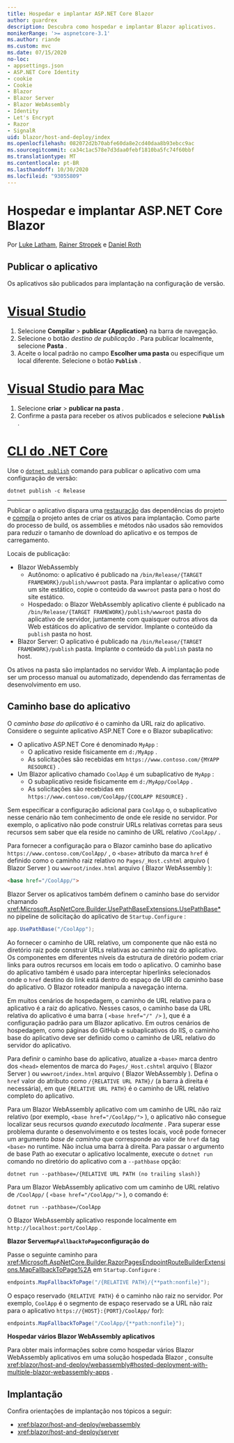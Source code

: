 ```yaml
---
title: Hospedar e implantar ASP.NET Core Blazor
author: guardrex
description: Descubra como hospedar e implantar Blazor aplicativos.
monikerRange: '>= aspnetcore-3.1'
ms.author: riande
ms.custom: mvc
ms.date: 07/15/2020
no-loc:
- appsettings.json
- ASP.NET Core Identity
- cookie
- Cookie
- Blazor
- Blazor Server
- Blazor WebAssembly
- Identity
- Let's Encrypt
- Razor
- SignalR
uid: blazor/host-and-deploy/index
ms.openlocfilehash: 082072d2b70abfe60da8e2cd40daa8b93ebcc9ac
ms.sourcegitcommit: ca34c1ac578e7d3daa0febf1810ba5fc74f60bbf
ms.translationtype: MT
ms.contentlocale: pt-BR
ms.lasthandoff: 10/30/2020
ms.locfileid: "93055809"
---
```

# <a name="host-and-deploy-aspnet-core-no-locblazor"></a>Hospedar e implantar ASP.NET Core Blazor

Por [Luke Latham](https://github.com/guardrex), [Rainer Stropek](https://www.timecockpit.com) e [Daniel Roth](https://github.com/danroth27)

## <a name="publish-the-app"></a>Publicar o aplicativo

Os aplicativos são publicados para implantação na configuração de versão.

# <a name="visual-studio"></a>[Visual Studio](#tab/visual-studio)

1. Selecione **Compilar**  >  **publicar {Application}** na barra de navegação.
1. Selecione o botão *destino de publicação* . Para publicar localmente, selecione **Pasta** .
1. Aceite o local padrão no campo **Escolher uma pasta** ou especifique um local diferente. Selecione o botão **`Publish`** .

# <a name="visual-studio-for-mac"></a>[Visual Studio para Mac](#tab/visual-studio-mac)

1. Selecione **criar**  >  **publicar na pasta** .
1. Confirme a pasta para receber os ativos publicados e selecione **`Publish`** .

# <a name="net-core-cli"></a>[CLI do .NET Core](#tab/netcore-cli)

Use o [`dotnet publish`](/dotnet/core/tools/dotnet-publish) comando para publicar o aplicativo com uma configuração de versão:

```dotnetcli
dotnet publish -c Release
```

---

Publicar o aplicativo dispara uma [restauração](/dotnet/core/tools/dotnet-restore) das dependências do projeto e [compila](/dotnet/core/tools/dotnet-build) o projeto antes de criar os ativos para implantação. Como parte do processo de build, os assemblies e métodos não usados são removidos para reduzir o tamanho de download do aplicativo e os tempos de carregamento.

Locais de publicação:

* Blazor WebAssembly
  * Autônomo: o aplicativo é publicado na `/bin/Release/{TARGET FRAMEWORK}/publish/wwwroot` pasta. Para implantar o aplicativo como um site estático, copie o conteúdo da `wwwroot` pasta para o host do site estático.
  * Hospedado: o Blazor WebAssembly aplicativo cliente é publicado na `/bin/Release/{TARGET FRAMEWORK}/publish/wwwroot` pasta do aplicativo de servidor, juntamente com quaisquer outros ativos da Web estáticos do aplicativo de servidor. Implante o conteúdo da `publish` pasta no host.
* Blazor Server: O aplicativo é publicado na `/bin/Release/{TARGET FRAMEWORK}/publish` pasta. Implante o conteúdo da `publish` pasta no host.

Os ativos na pasta são implantados no servidor Web. A implantação pode ser um processo manual ou automatizado, dependendo das ferramentas de desenvolvimento em uso.

## <a name="app-base-path"></a>Caminho base do aplicativo

O *caminho base do aplicativo* é o caminho da URL raiz do aplicativo. Considere o seguinte aplicativo ASP.NET Core e o Blazor subaplicativo:

* O aplicativo ASP.NET Core é denominado `MyApp` :
  * O aplicativo reside fisicamente em `d:/MyApp` .
  * As solicitações são recebidas em `https://www.contoso.com/{MYAPP RESOURCE}` .
* Um Blazor aplicativo chamado `CoolApp` é um subaplicativo de `MyApp` :
  * O subaplicativo reside fisicamente em `d:/MyApp/CoolApp` .
  * As solicitações são recebidas em `https://www.contoso.com/CoolApp/{COOLAPP RESOURCE}` .

Sem especificar a configuração adicional para `CoolApp` o, o subaplicativo nesse cenário não tem conhecimento de onde ele reside no servidor. Por exemplo, o aplicativo não pode construir URLs relativas corretas para seus recursos sem saber que ela reside no caminho de URL relativo `/CoolApp/` .

Para fornecer a configuração para o Blazor caminho base do aplicativo `https://www.contoso.com/CoolApp/` , o `<base>` atributo da marca `href` é definido como o caminho raiz relativo no `Pages/_Host.cshtml` arquivo ( Blazor Server ) ou `wwwroot/index.html` arquivo ( Blazor WebAssembly ):

```html
<base href="/CoolApp/">
```

Blazor Server os aplicativos também definem o caminho base do servidor chamando <xref:Microsoft.AspNetCore.Builder.UsePathBaseExtensions.UsePathBase*> no pipeline de solicitação do aplicativo de `Startup.Configure` :

```csharp
app.UsePathBase("/CoolApp");
```

Ao fornecer o caminho de URL relativo, um componente que não está no diretório raiz pode construir URLs relativas ao caminho raiz do aplicativo. Os componentes em diferentes níveis da estrutura de diretório podem criar links para outros recursos em locais em todo o aplicativo. O caminho base do aplicativo também é usado para interceptar hiperlinks selecionados onde o `href` destino do link está dentro do espaço de URI do caminho base do aplicativo. O Blazor roteador manipula a navegação interna.

Em muitos cenários de hospedagem, o caminho de URL relativo para o aplicativo é a raiz do aplicativo. Nesses casos, o caminho base da URL relativa do aplicativo é uma barra ( `<base href="/" />` ), que é a configuração padrão para um Blazor aplicativo. Em outros cenários de hospedagem, como páginas do GitHub e subaplicativos do IIS, o caminho base do aplicativo deve ser definido como o caminho de URL relativo do servidor do aplicativo.

Para definir o caminho base do aplicativo, atualize a `<base>` marca dentro dos `<head>` elementos de marca do `Pages/_Host.cshtml` arquivo ( Blazor Server ) ou `wwwroot/index.html` arquivo ( Blazor WebAssembly ). Defina o `href` valor do atributo como `/{RELATIVE URL PATH}/` (a barra à direita é necessária), em que `{RELATIVE URL PATH}` é o caminho de URL relativo completo do aplicativo.

Para um Blazor WebAssembly aplicativo com um caminho de URL não raiz relativo (por exemplo, `<base href="/CoolApp/">` ), o aplicativo não consegue localizar seus recursos *quando executado localmente* . Para superar esse problema durante o desenvolvimento e os testes locais, você pode fornecer um argumento *base de caminho* que corresponde ao valor de `href` da tag `<base>` no runtime. Não inclua uma barra à direita. Para passar o argumento de base Path ao executar o aplicativo localmente, execute o `dotnet run` comando no diretório do aplicativo com a `--pathbase` opção:

```dotnetcli
dotnet run --pathbase=/{RELATIVE URL PATH (no trailing slash)}
```

Para um Blazor WebAssembly aplicativo com um caminho de URL relativo de `/CoolApp/` ( `<base href="/CoolApp/">` ), o comando é:

```dotnetcli
dotnet run --pathbase=/CoolApp
```

O Blazor WebAssembly aplicativo responde localmente em `http://localhost:port/CoolApp` .

**Blazor Server`MapFallbackToPage`configuração do**

Passe o seguinte caminho para <xref:Microsoft.AspNetCore.Builder.RazorPagesEndpointRouteBuilderExtensions.MapFallbackToPage%2A> em `Startup.Configure` :

```csharp
endpoints.MapFallbackToPage("/{RELATIVE PATH}/{**path:nonfile}");
```

O espaço reservado `{RELATIVE PATH}` é o caminho não raiz no servidor. Por exemplo, `CoolApp` é o segmento de espaço reservado se a URL não raiz para o aplicativo `https://{HOST}:{PORT}/CoolApp/` for):

```csharp
endpoints.MapFallbackToPage("/CoolApp/{**path:nonfile}");
```

**Hospedar vários Blazor WebAssembly aplicativos**

Para obter mais informações sobre como hospedar vários Blazor WebAssembly aplicativos em uma solução hospedada Blazor , consulte <xref:blazor/host-and-deploy/webassembly#hosted-deployment-with-multiple-blazor-webassembly-apps> .

## <a name="deployment"></a>Implantação

Confira orientações de implantação nos tópicos a seguir:

* <xref:blazor/host-and-deploy/webassembly>
* <xref:blazor/host-and-deploy/server>
